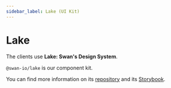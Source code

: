 ```yaml
---
sidebar_label: Lake (UI Kit)
---
```


# Lake

The clients use **Lake: Swan's Design System**.

`@swan-io/lake` is our component kit.

You can find more information on its [repository](https://github.com/swan-io/lake) and its [Storybook](https://swan-io.github.io/lake).
